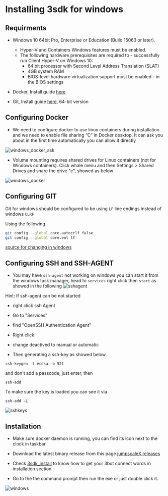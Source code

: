 # Installing 3sdk for windows

## Requirments

- Windows 10 64bit Pro, Enterprise or Education (Build 15063 or later).
  - Hyper-V and Containers Windows features must be enabled.
  - The following hardware prerequisites are required to -   successfully run Client Hyper-V on Windows 10:
    - 64 bit processor with Second Level Address Translation (SLAT)
    - 4GB system RAM
    - BIOS-level hardware virtualization support must be enabled - in the BIOS settings

- Docker, Install guide [here](https://docs.docker.com/docker-for-windows/)
- Git, Install guide [here](https://git-scm.com/download/win), 64-bit version

## Configuring Docker

- We need to configure docker to use linux containers during installation and we need to enable file sharing “C” in Docker desktop, It can ask you about in the first time automatically you can allow it directly

![windows_docker_ask](./img/docker_windows1.png)

- Volume mounting requires shared drives for Linux containers (not for Windows containers). Click whale menu and then Settings > Shared Drives and share the drive "c", showed as below

![windows_docker](./img/docker_windows.png)

## Configuring GIT

Git for windows should be configured to be using `LF` line endings instead of windows `CLRF`

Using the following.

```bash
git config --global core.autocrlf false
git config --global core.eol lf
```

[source for changing in windows](https://stackoverflow.com/questions/2517190/how-do-i-force-git-to-use-lf-instead-of-crlf-under-windows)

## Configuring SSH and SSH-AGENT

- You may have `ssh-agent` not working on windows you can start it from the windows task manager, head to `services` right click then `start`
as showed in the following
    ![sshagent](./img/sshagent.png)
    
Hint: 
If ssh-agent can be not started
- right click ssh Agent 
- Go to "Services"
- find "OpenSSH Authentication Agent"
- Right click 
- change deactived to manual or automatic

- Then generating a ssh-key as showed below.

```
ssh-keygen -t ecdsa -b 521
```

and don't add a passcode, just enter, then

```
ssh-add
```

To make sure the key is loaded you can see it via

```
ssh-add -L
```

![sshkeys](./img/sshkeys.png)

## Installation

- Make sure docker daemon is running, you can find its icon next to the clock in taskbar

- Download the latest binary release from this page [jumpscaleX releases](https://github.com/threefoldtech/jumpscaleX_core/releases)

- Check [3sdk_install](3sdk_install.md) to know how to get your 3bot connect words in installation section

- Go to the the command prompt then run the exe or just double click it.

![windows](./img/install_windows.png)
